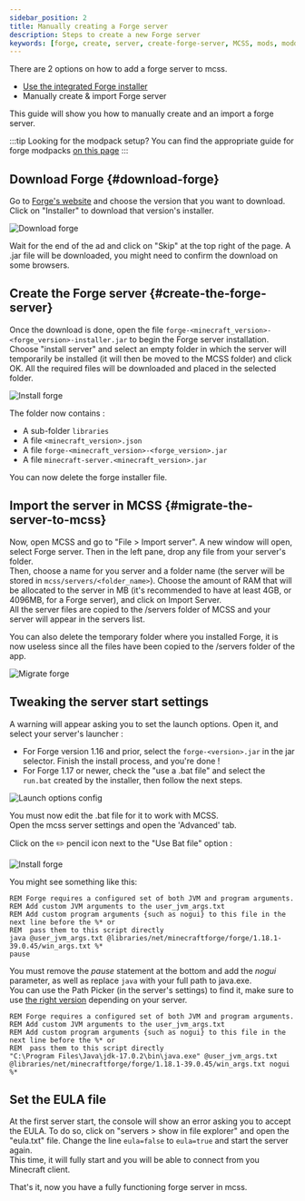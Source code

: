 ```yaml
---
sidebar_position: 2
title: Manually creating a Forge server 
description: Steps to create a new Forge server
keywords: [forge, create, server, create-forge-server, MCSS, mods, modded]
---
```


There are 2 options on how to add a forge server to mcss.

* [Use the integrated Forge installer](/basic/create-server/Forge/create-forge-server)
* Manually create & import Forge server

This guide will show you how to manually create and an import a forge server.

:::tip Looking for the modpack setup?
You can find the appropriate guide for forge modpacks [on this page](/basic/create-server/Forge/create-a-server-with-a-modpack)
:::

## Download Forge {#download-forge}

Go to [Forge's website](https://files.minecraftforge.net) and choose the version that you want to download. Click on "Installer" to download that version's installer.

![Download forge](/img/docs/create-forge/download_forge.png)

Wait for the end of the ad and click on "Skip" at the top right of the page. A .jar file will be downloaded, you might need to confirm the download on some browsers.

## Create the Forge server {#create-the-forge-server}

Once the download is done, open the file `forge-<minecraft_version>-<forge_version>-installer.jar` to begin the Forge server installation. <br/>
Choose "install server" and select an empty folder in which the server will temporarily be installed (it will then be moved to the MCSS folder) and click OK. All the required files will be downloaded and placed in the selected folder.

![Install forge](/img/docs/create-forge/install_forge.png)

The folder now contains :

* A sub-folder `libraries`
* A file `<minecraft_version>.json`
* A file `forge-<minecraft_version>-<forge_version>.jar`
* A file `minecraft-server.<minecraft_version>.jar`

You can now delete the forge installer file.

## Import the server in MCSS {#migrate-the-server-to-mcss}

Now, open MCSS and go to "File > Import server". A new window will open, select Forge server. Then in the left pane, drop any file from your server's folder.<br/>
Then, choose a name for you server and a folder name (the server will be stored in `mcss/servers/<folder_name>`). Choose the amount of RAM that will be allocated to the server in MB (it's recommended to have at least 4GB, or 4096MB, for a Forge server), and click on Import Server.<br/>
All the server files are copied to the /servers folder of MCSS and your server will appear in the servers list. <br/>

You can also delete the temporary folder where you installed Forge, it is now useless since all the files have been copied to the /servers folder of the app.

![Migrate forge](/img/docs/create-forge/migrate_forge.png)

## Tweaking the server start settings

A warning will appear asking you to set the launch options.
Open it, and select your server's launcher :

* For Forge version 1.16 and prior, select the `forge-<version>.jar` in the jar selector. Finish the install process, and you're done !
* For Forge 1.17 or newer, check the "use a .bat file" and select the `run.bat` created by the installer, then follow the next steps.

![Launch options config](/img/docs/create-forge/set_launch_options.png)

You must now edit the .bat file for it to work with MCSS.<br/>
Open the mcss server settings and open the 'Advanced' tab.

Click on the ✏️ pencil icon next to the "Use Bat file" option :

![Install forge](/img/docs/create-forge/forge_edit_bat_file.png)

You might see something like this:

```batch
REM Forge requires a configured set of both JVM and program arguments.
REM Add custom JVM arguments to the user_jvm_args.txt
REM Add custom program arguments {such as nogui} to this file in the next line before the %* or
REM  pass them to this script directly
java @user_jvm_args.txt @libraries/net/minecraftforge/forge/1.18.1-39.0.45/win_args.txt %*
pause
```

You must remove the *pause* statement at the bottom and add the *nogui* parameter, as well as replace `java` with your full path to java.exe.<br/>
You can use the Path Picker (in the server's settings) to find it, make sure to use [the right version](/advanced/java-version.md) depending on your server.

```batch
REM Forge requires a configured set of both JVM and program arguments.
REM Add custom JVM arguments to the user_jvm_args.txt
REM Add custom program arguments {such as nogui} to this file in the next line before the %* or
REM  pass them to this script directly
"C:\Program Files\Java\jdk-17.0.2\bin\java.exe" @user_jvm_args.txt @libraries/net/minecraftforge/forge/1.18.1-39.0.45/win_args.txt nogui %*
```

## Set the EULA file

At the first server start, the console will show an error asking you to accept the EULA. To do so, click on "servers > show in file explorer" and open the "eula.txt" file. Change the line `eula=false` to `eula=true` and start the server again. <br/>
This time, it will fully start and you will be able to connect from you Minecraft client.

That's it, now you have a fully functioning forge server in mcss.
